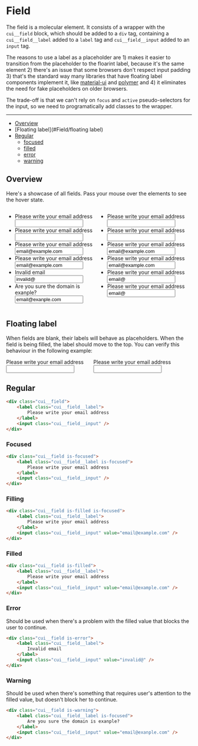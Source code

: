 # Field

The field is a molecular element. It consists of a wrapper with the `cui__field` block, which should be added to a `div` tag, containing a `cui__field__label` added to a `label` tag and `cui__field__input` added to an `input` tag.

The reasons to use a label as a placeholder are 1) makes it easier to transition from the placeholder to the floarint label, because it's the same element 2) there's an issue that some browsers don't respect input padding 3) that's the standard way many libraries that have floating label components implement it, like [material-ui](http://material-ui.com/#/components/text-fields) and [polymer](https://elements.polymer-project.org/elements/paper-input?view=demo:demo/index.html) and 4) it eliminates the need for fake placeholders on older browsers.

The trade-off is that we can't rely on `focus` and `active` pseudo-selectors for the input, so we need to programatically add classes to the wrapper.

___

- [Overview](#Field/overview)
- [Floating label](#Field/floating label)
- [Regular](#Field/regular)
	- [focused](#Field/regular/focused)
	- [filled](#Field/regular/filled)
	- [error](#Field/regular/error)
	- [warning](#Field/regular/warning)

<a name="Field/overview"></a>
## Overview

Here's a showcase of all fields. Pass your mouse over the elements to see the hover state.

<div style="overflow: hidden">
  <ul class="overview" style="width: 45%; float: left;">
    <li>
      <div class="cui__field">
        <label class="cui__field__label">
          Please write your email address
        </label>
        <input class="cui__field__input" />
      </div>
    </li>
    <li>
      <div class="cui__field is-focused">
        <label class="cui__field__label">
          Please write your email address
        </label>
        <input class="cui__field__input" />
      </div>
    </li>
    <li>
      <div class="cui__field is-focused is-filled">
        <label class="cui__field__label">
          Please write your email address
        </label>
        <input class="cui__field__input" value="email@example.com" />
      </div>
    </li>
    <li>
      <div class="cui__field is-filled">
        <label class="cui__field__label">
          Please write your email address
        </label>
        <input class="cui__field__input" value="email@example.com" />
      </div>
    </li>
    <li>
      <div class="cui__field is-error">
        <label class="cui__field__label">
          Invalid email
        </label>
        <input class="cui__field__input" value="invalid@" />
      </div>
    </li>
    <li>
      <div class="cui__field is-warning">
        <label class="cui__field__label">
          Are you sure the domain is exanple?
        </label>
        <input class="cui__field__input" value="email@exanple.com" />
      </div>
    </li>
  </ul>

  <ul class="overview" style="width: 45%; float: left;">
    <li>
      <div class="cui__field -big">
        <label class="cui__field__label">
          Please write your email address
        </label>
        <input class="cui__field__input" />
      </div>
    </li>
    <li>
      <div class="cui__field is-focused -big">
        <label class="cui__field__label">
          Please write your email address
        </label>
        <input class="cui__field__input" />
      </div>
    </li>
    <li>
      <div class="cui__field is-focused is-filled -big">
        <label class="cui__field__label">
          Please write your email address
        </label>
        <input class="cui__field__input" value="email@example.com" />
      </div>
    </li>
    <li>
      <div class="cui__field is-filled -big">
        <label class="cui__field__label">
          Please write your email address
        </label>
        <input class="cui__field__input" value="email@example.com" />
      </div>
    </li>
    <li>
      <div class="cui__field is-error -big">
        <label class="cui__field__label">
          Please write your email address
        </label>
        <input class="cui__field__input" value="email@" />
      </div>
    </li>
    <li>
      <div class="cui__field is-warning -big">
        <label class="cui__field__label">
          Please write your email address
        </label>
        <input class="cui__field__input" value="email@" />
      </div>
    </li>
  </ul>
</div>

<a name="Field/floating label"></a>
## Floating label

When fields are blank, their labels will behave as placeholders. When the field is being filled, the label should move to the top. You can verify this behaviour in the following example:

<div style="overflow: hidden">
  <div class="cui__field" style="width: 45%; float: left;">
    <label class="cui__field__label">
      Please write your email address
    </label>
    <input class="cui__field__input" oninput="floatingLabel(this)" />
  </div>
  <div class="cui__field -big" style="width: 45%; float: left; margin-left: 10px;">
    <label class="cui__field__label">
      Please write your email address
    </label>
    <input class="cui__field__input" oninput="floatingLabel(this)" />
  </div>
</div>

<a name="Field/regular"></a>
## Regular

```html
<div class="cui__field">
	<label class="cui__field__label">
		Please write your email address
	</label>
	<input class="cui__field__input" />
</div>
```

<a name="Field/regular/focused"></a>
### Focused

```html
<div class="cui__field is-focused">
    <label class="cui__field__label is-focused">
        Please write your email address
    </label>
    <input class="cui__field__input" />
</div>
```

<a name="Field/regular/filling"></a>
### Filling

```html
<div class="cui__field is-filled is-focused">
    <label class="cui__field__label">
        Please write your email address
    </label>
    <input class="cui__field__input" value="email@example.com" />
</div>
```

<a name="Field/regular/filled"></a>
### Filled

```html
<div class="cui__field is-filled">
    <label class="cui__field__label">
        Please write your email address
    </label>
    <input class="cui__field__input" value="email@example.com" />
</div>
```

<a name="Field/regular/error"></a>
### Error

Should be used when there's a problem with the filled value that blocks the user to continue.

```html
<div class="cui__field is-error">
    <label class="cui__field__label">
        Invalid email
    </label>
    <input class="cui__field__input" value="invalid@" />
</div>
```

<a name="Field/regular/warning"></a>
### Warning

Should be used when there's something that requires user's attention to the filled value, but doesn't block her to continue.

```html
<div class="cui__field is-warning">
    <label class="cui__field__label is-focused">
        Are you sure the domain is exanple?
    </label>
    <input class="cui__field__input" value="email@exanple.com" />
</div>
```
